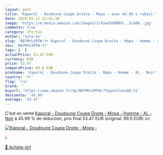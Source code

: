 ```yaml
---
layout: post
title: 'Kaporal - Doudoune Coupe Droite - Mopa - avec 45.99 % rabais '
date: 2020-05-22 22:41:10
image: 'https://m.media-amazon.com/images/I/41wVSGRRMYL._SL400_.jpg'
comments: true
category: ofertas
author: 'tole.es'
slug: 'B07MYLXPFW-fr Kaporal - Doudoune Coupe Droite - Mopa - Homme - XL - Noir'
sku: 'B07MYLXPFW-fr'
tags: [  ]
actualPrice: 53.47 EUR
currency: EUR
price: 53.47
comparePrice: 99.0 EUR
prodname: 'Kaporal - Doudoune Coupe Droite - Mopa - Homme - XL - Noir'
country: 'fr'
flag: '🇫🇷'
brand: ''
buyurl: 'https://www.amazon.fr/dp/B07MYLXPFW/?tag=tolees0d-21'
descuento: '45.99'
average: '53.47'
---
```


C'est en vente [Kaporal - Doudoune Coupe Droite - Mopa - Homme - XL - Noir](https://www.amazon.fr/dp/B07MYLXPFW/?tag=tolees0d-21)  à  45.99 % de réduction, prix final  53.47 EUR (original: 99.0 EUR) ici:

[![Kaporal - Doudoune Coupe Droite - Mopa -](https://m.media-amazon.com/images/I/41wVSGRRMYL._SL400_.jpg)](https://www.amazon.fr/dp/B07MYLXPFW/?tag=tolees0d-21)

ℹ️:


[🛒 Achète-le!!](https://www.amazon.fr/dp/B07MYLXPFW/?tag=tolees0d-21)
